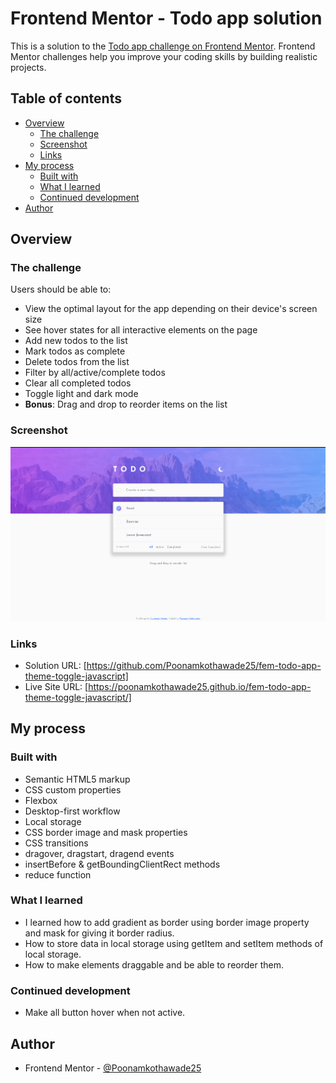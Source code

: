 # Frontend Mentor - Todo app solution

This is a solution to the [Todo app challenge on Frontend Mentor](https://www.frontendmentor.io/challenges/todo-app-Su1_KokOW). Frontend Mentor challenges help you improve your coding skills by building realistic projects. 

## Table of contents

- [Overview](#overview)
  - [The challenge](#the-challenge)
  - [Screenshot](#screenshot)
  - [Links](#links)
- [My process](#my-process)
  - [Built with](#built-with)
  - [What I learned](#what-i-learned)
  - [Continued development](#continued-development)
- [Author](#author)

## Overview

### The challenge

Users should be able to:

- View the optimal layout for the app depending on their device's screen size
- See hover states for all interactive elements on the page
- Add new todos to the list
- Mark todos as complete
- Delete todos from the list
- Filter by all/active/complete todos
- Clear all completed todos
- Toggle light and dark mode
- **Bonus**: Drag and drop to reorder items on the list

### Screenshot

![](./Screenshot.png)

### Links

- Solution URL: [https://github.com/Poonamkothawade25/fem-todo-app-theme-toggle-javascript]
- Live Site URL: [https://poonamkothawade25.github.io/fem-todo-app-theme-toggle-javascript/]

## My process

### Built with

- Semantic HTML5 markup
- CSS custom properties
- Flexbox
- Desktop-first workflow
- Local storage
- CSS border image and mask properties
- CSS transitions
- dragover, dragstart, dragend events
- insertBefore & getBoundingClientRect methods 
- reduce function

### What I learned

- I learned how to add gradient as border using border image property and mask for giving it border radius.
- How to store data in local storage using getItem and setItem methods of local storage.
- How to make elements draggable and be able to reorder them.

### Continued development

- Make all button hover when not active.

## Author

- Frontend Mentor - [@Poonamkothawade25](https://www.frontendmentor.io/profile/Poonamkothawade25)
